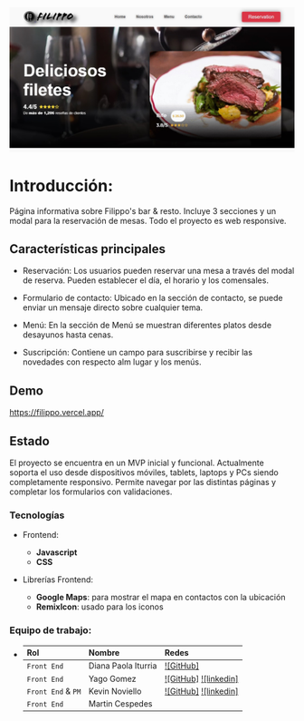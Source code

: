 ![foto portada del proyecto](./assets/images/main/main.jpg "This is a sample image.")

# Introducción:

Página informativa sobre Filippo's bar & resto. Incluye 3 secciones y un modal para la reservación de mesas. Todo el proyecto es web responsive. 


## Características principales
* Reservación:
Los usuarios pueden reservar una mesa a través del modal de reserva. Pueden establecer el día, el horario y los comensales.

* Formulario de contacto:
Ubicado en la sección de contacto, se puede enviar un mensaje directo sobre cualquier tema.

* Menú:
En la sección de Menú se muestran diferentes platos desde desayunos hasta cenas.

* Suscripción:
Contiene un campo para suscribirse y recibir las novedades con respecto alm lugar y los menús.


## Demo
https://filippo.vercel.app/


## Estado
El proyecto se encuentra en un MVP inicial y funcional. Actualmente soporta el uso desde dispositivos móviles, tablets, laptops y PCs siendo completamente responsivo. Permite navegar por las distintas páginas y completar los formularios con validaciones. 

### Tecnologías

- Frontend:

    - **Javascript**
    - **CSS**

- Librerías Frontend:

    - **Google Maps**: para mostrar el mapa en contactos con la ubicación
    - **RemixIcon**: usado para los iconos

### Equipo de trabajo:

- 
    | Rol                  | Nombre               | Redes                                                                                                                             |
    | :------------------- | :------------------- | :-------------------------------------------------------------------------------------------------------------------------------- |
    | `Front End`          | Diana Paola Iturria  | [![GitHub]](https://github.com/DianaIturria)                                                                                      |
    | `Front End`          | Yago Gomez           | [![GitHub]](https://github.com/YagoGomez83) [![linkedin]](https://www.linkedin.com/in/yago-gomez-320087224/)                      | 
    | `Front End` & `PM`   | Kevin Noviello       | [![GitHub]](https://github.com/kjnoviello) [![linkedin]](https://www.linkedin.com/in/kevinjoelnoviello/)                          |
    | `Front End`          | Martin Cespedes      |                                                                                                                                   |
 